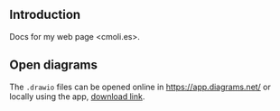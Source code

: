 ## Introduction

Docs for my web page <cmoli.es>.

## Open diagrams

The `.drawio` files can be opened online in <https://app.diagrams.net/> or locally using the app, [download link](https://www.drawio.com/).
